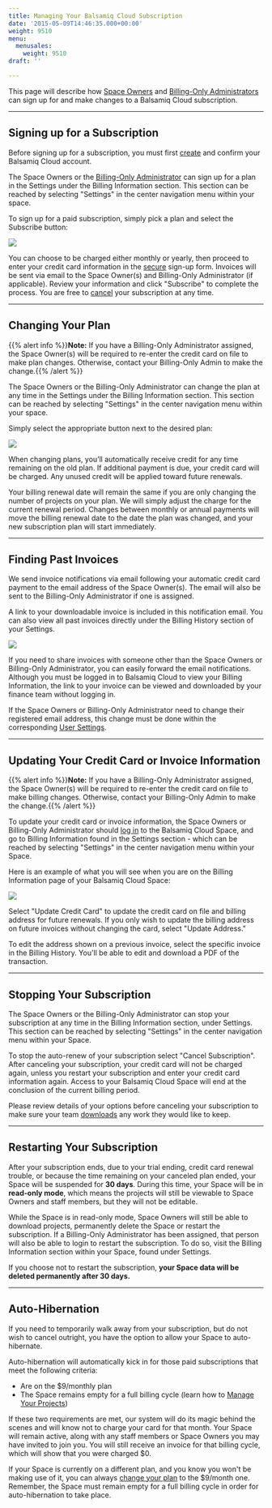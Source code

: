 ```yaml
---
title: Managing Your Balsamiq Cloud Subscription
date: '2015-05-09T14:46:35.000+00:00'
weight: 9510
menu:
  menusales:
    weight: 9510
draft: ''

---
```


This page will describe how [Space Owners](https://docs.balsamiq.com/cloud/people/#space-owners) and [Billing-Only Administrators](https://docs.balsamiq.com/cloud/spaces/#making-someone-a-billing-only-administrator) can sign up for and make changes to a Balsamiq Cloud subscription.

* * *

## Signing up for a Subscription

Before signing up for a subscription, you must first [create](https://docs.balsamiq.com/cloud/intro/#quick-start-guide) and confirm your Balsamiq Cloud account.

The Space Owners or the [Billing-Only Administrator](https://docs.balsamiq.com/cloud/spaces/#making-someone-a-billing-only-administrator) can sign up for a plan in the Settings under the Billing Information section. This section can be reached by selecting "Settings" in the center navigation menu within your space.

To sign up for a paid subscription, simply pick a plan and select the Subscribe button:

![](https://media.balsamiq.com/img/support/sales/cloud/subscribe.png)

You can choose to be charged either monthly or yearly, then proceed to enter your credit card information in the [secure](/sales/safe/) sign-up form. Invoices will be sent via email to the Space Owner(s) and Billing-Only Administrator (if applicable). Review your information and click "Subscribe" to complete the process. You are free to [cancel](#stopping-your-subscription) your subscription at any time.

* * *

## Changing Your Plan

{{% alert info %}}**Note:** If you have a Billing-Only Administrator assigned, the Space Owner(s) will be required to re-enter the credit card on file to make plan changes. Otherwise, contact your Billing-Only Admin to make the change.{{% /alert %}}

The Space Owners or the Billing-Only Administrator can change the plan at any time in the Settings under the Billing Information section. This section can be reached by selecting "Settings" in the center navigation menu within your space.

Simply select the appropriate button next to the desired plan:

![](https://media.balsamiq.com/img/support/sales/cloud/changing_plans.png)

When changing plans, you’ll automatically receive credit for any time remaining on the old plan. If additional payment is due, your credit card will be charged. Any unused credit will be applied toward future renewals.

Your billing renewal date will remain the same if you are only changing the number of projects on your plan. We will simply adjust the charge for the current renewal period. Changes between monthly or annual payments will move the billing renewal date to the date the plan was changed, and your new subscription plan will start immediately.

* * *

## Finding Past Invoices

We send invoice notifications via email following your automatic credit card payment to the email address of the Space Owner(s). The email will also be sent to the Billing-Only Administrator if one is assigned.

A link to your downloadable invoice is included in this notification email. You can also view all past invoices directly under the Billing History section of your Settings.

![](https://media.balsamiq.com/img/support/sales/cloud/billing_history.png)

If you need to share invoices with someone other than the Space Owners or Billing-Only Administrator, you can easily forward the email notifications. Although you must be logged in to Balsamiq Cloud to view your Billing Information, the link to your invoice can be viewed and downloaded by your finance team without logging in.

If the Space Owners or Billing-Only Administrator need to change their registered email address, this change must be done within the corresponding [User Settings](https://docs.balsamiq.com/cloud/user-settings/).

* * *

## Updating Your Credit Card or Invoice Information

{{% alert info %}}**Note:** If you have a Billing-Only Administrator assigned, the Space Owner(s) will be required to re-enter the credit card on file to make billing changes. Otherwise, contact your Billing-Only Admin to make the change.{{% /alert %}}

To update your credit card or invoice information, the Space Owners or Billing-Only Administrator should [log in](https://balsamiq.cloud/login) to the Balsamiq Cloud Space, and go to Billing Information found in the Settings section - which can be reached by selecting "Settings" in the center navigation menu within your Space.

Here is an example of what you will see when you are on the Billing Information page of your Balsamiq Cloud Space:

![](https://media.balsamiq.com/img/support/sales/cloud/update_cc.png)

Select "Update Credit Card" to update the credit card on file and billing address for future renewals. If you only wish to update the billing address on future invoices without changing the card, select "Update Address."

To edit the address shown on a previous invoice, select the specific invoice in the Billing History. You'll be able to edit and download a PDF of the transaction.

* * *

## Stopping Your Subscription

The Space Owners or the Billing-Only Administrator can stop your subscription at any time in the Billing Information section, under Settings. This section can be reached by selecting "Settings" in the center navigation menu within your Space.

To stop the auto-renew of your subscription select "Cancel Subscription". After canceling your subscription, your credit card will not be charged again, unless you restart your subscription and enter your credit card information again. Access to your Balsamiq Cloud Space will end at the conclusion of the current billing period.

Please review details of your options before canceling your subscription to make sure your team [downloads](https://docs.balsamiq.com/cloud/projects/#cloning-downloading-and-deleting-projects) any work they would like to keep.

* * *

## Restarting Your Subscription

After your subscription ends, due to your trial ending, credit card renewal trouble, or because the time remaining on your canceled plan ended, your Space will be suspended for **30 days**. During this time, your Space will be in **read-only mode**, which means the projects will still be viewable to Space Owners and staff members, but they will not be editable.

While the Space is in read-only mode, Space Owners will still be able to download projects, permanently delete the Space or restart the subscription. If a Billing-Only Administrator has been assigned, that person will also be able to login to restart the subscription. To do so, visit the Billing Information section within your Space, found under Settings.

If you choose not to restart the subscription, **your Space data will be deleted permanently after 30 days.**

* * *

## Auto-Hibernation

If you need to temporarily walk away from your subscription, but do not wish to cancel outright, you have the option to allow your Space to auto-hibernate.

Auto-hibernation will automatically kick in for those paid subscriptions that meet the following criteria:

* Are on the $9/monthly plan
* The Space remains empty for a full billing cycle (learn how to [Manage Your Projects](/cloud/manageprojects))

If these two requirements are met, our system will do its magic behind the scenes and will know not to charge your card for that month. Your Space will remain active, along with any staff members or Space Owners you may have invited to join you. You will still receive an invoice for that billing cycle, which will show that you were charged $0.

If your Space is currently on a different plan, and you know you won't be making use of it, you can always [change your plan](#changing-your-plan) to the $9/month one. Remember, the Space must remain empty for a full billing cycle in order for auto-hibernation to take place.
